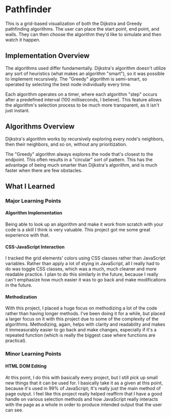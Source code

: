 # Pathfinder

This is a grid-based visualization of both the Dijkstra and Greedy pathfinding algorithms. The user can place the start point, end point, and walls. They can then choose the algorithm they'd like to simulate and then watch it happen. 

## Implementation Overview

The algorithms used differ fundamentally. Dijkstra's algorithm doesn't utilize any sort of heuristics (what makes an algorithm "smart"), so it was possible to implement recursively. The "Greedy" algorithm is semi-smart, so operated by selecting the best node individually every time. 

Each algorithm operates on a timer, where each algorithm "step" occurs after a predefined interval (100 milliseconds, I believe). This feature allows the algorithm's selection process to be much more transparent, as it isn't just instant. 

## Algorithms Overview

Dijkstra's algorithm works by recursively exploring every node's neighbors, then their neighbors, and so on, without any prioritization. 

The "Greedy" algorithm always explores the node that's closest to the endpoint. This often results in a "circular" sort of pattern. This has the advantage of being much smarter than Dijkstra's algorithm, and is much faster when there are few obstacles. 

## What I Learned

### Major Learning Points

#### Algorithm Implementation

Being able to look up an algorithm and make it work from scratch with your code is a skill I think is very valuable. This project got me some great experience with that.

#### CSS-JavaScript Interaction

I tracked the grid elements' colors using CSS classes rather than JavaScript variables. Rather than apply a lot of stying in JavaScript, all I really had to do was toggle CSS classes, which was a much, much cleaner and more readable practice. I plan to do this similarly in the future, because I really can't emphasize how much easier it was to go back and make modifications in the future. 

#### Methodization

With this project, I placed a huge focus on methodizing a lot of the code rather than having longer methods. I've been doing it for a while, but placed a larger focus on it with this project due to some of the complexity of the algorithms. Methodizing, again, helps with clarity and readability and makes it immeasurably easier to go back and make changes, especially if it's a repeated function (which is really the biggest case where functions are practical). 

### Minor Learning Points

#### HTML DOM Editing

At this point, I do this with basically every project, but I still pick up small new things that it can be used for. I basically take it as a given at this point, because it's used in 99% of JavaScript; It's really just the main method of page output. I feel like this project really helped reaffirm that I have a good handle on various selection methods and how JavaScript really interacts with the page as a whole in order to produce intended output that the user can see. 
